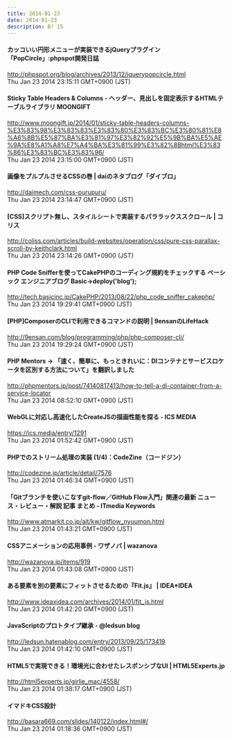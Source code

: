 ```yaml
---
title: 2014-01-23
date: 2014-01-23
description: B! 15
---
```


#### カッコいい円形メニューが実装できるjQueryプラグイン「PopCircle」:phpspot開発日誌
http://phpspot.org/blog/archives/2013/12/jquerypopcircle.html<br>
Thu Jan 23 2014 23:15:11 GMT+0900 (JST)<br>


#### Sticky Table Headers & Columns - ヘッダー、見出しを固定表示するHTMLテーブルライブラリ MOONGIFT
http://www.moongift.jp/2014/01/sticky-table-headers-columns-%E3%83%98%E3%83%83%E3%83%80%E3%83%BC%E3%80%81%E8%A6%8B%E5%87%BA%E3%81%97%E3%82%92%E5%9B%BA%E5%AE%9A%E8%A1%A8%E7%A4%BA%E3%81%99%E3%82%8Bhtml%E3%83%86%E3%83%BC%E3%83%96/<br>
Thu Jan 23 2014 23:15:00 GMT+0900 (JST)<br>


#### 画像をプルプルさせるCSSの巻 | daiのネタブログ「ダイブロ」
http://daimech.com/css-purupuru/<br>
Thu Jan 23 2014 23:14:47 GMT+0900 (JST)<br>


####   [CSS]スクリプト無し、スタイルシートで実装するパララックススクロール | コリス
http://coliss.com/articles/build-websites/operation/css/pure-css-parallax-scroll-by-keithclark.html<br>
Thu Jan 23 2014 23:14:26 GMT+0900 (JST)<br>


####  PHP Code Snifferを使ってCakePHPのコーディング規約をチェックする ベーシック エンジニアブログ  Basic->deploy('blog');
http://tech.basicinc.jp/CakePHP/2013/08/22/php_code_sniffer_cakephp/<br>
Thu Jan 23 2014 19:29:41 GMT+0900 (JST)<br>


#### [PHP]ComposerのCLIで利用できるコマンドの説明 | 9ensanのLifeHack
http://9ensan.com/blog/programming/php/php-composer-cli/<br>
Thu Jan 23 2014 19:29:24 GMT+0900 (JST)<br>


#### PHP Mentors -> 「速く、簡単に、もっときれいに：DIコンテナとサービスロケータを区別する方法について」を翻訳しました
http://phpmentors.jp/post/74140817413/how-to-tell-a-di-container-from-a-service-locator<br>
Thu Jan 23 2014 08:52:10 GMT+0900 (JST)<br>


#### WebGLに対応し高速化したCreateJSの描画性能を探る - ICS MEDIA
https://ics.media/entry/1291<br>
Thu Jan 23 2014 01:52:42 GMT+0900 (JST)<br>


#### PHPでのストリーム処理の実装 (1/4)：CodeZine（コードジン）
http://codezine.jp/article/detail/7576<br>
Thu Jan 23 2014 01:46:34 GMT+0900 (JST)<br>


#### 「Gitブランチを使いこなすgit-flow／GitHub Flow入門」関連の最新 ニュース・レビュー・解説 記事 まとめ - ITmedia Keywords
http://www.atmarkit.co.jp/ait/kw/gitflow_nyuumon.html<br>
Thu Jan 23 2014 01:43:21 GMT+0900 (JST)<br>


#### CSSアニメーションの応用事例 - ワザノバ | wazanova
http://wazanova.jp/items/919<br>
Thu Jan 23 2014 01:43:08 GMT+0900 (JST)<br>


#### ある要素を別の要素にフィットさせるための『Fit.js』 | IDEA*IDEA
http://www.ideaxidea.com/archives/2014/01/fit_js.html<br>
Thu Jan 23 2014 01:42:20 GMT+0900 (JST)<br>


#### JavaScriptのプロトタイプ継承 - @ledsun blog
http://ledsun.hatenablog.com/entry/2013/09/25/173419<br>
Thu Jan 23 2014 01:42:10 GMT+0900 (JST)<br>


#### HTML5で実現できる！環境光に合わせたレスポンシブなUI | HTML5Experts.jp
http://html5experts.jp/girlie_mac/4558/<br>
Thu Jan 23 2014 01:38:17 GMT+0900 (JST)<br>


#### イマドキCSS設計
http://basara669.com/slides/140122/index.html#/<br>
Thu Jan 23 2014 01:18:36 GMT+0900 (JST)<br>


